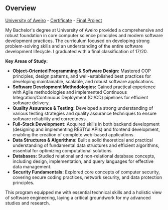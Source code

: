 ## Overview

[University of Aveiro](https://www.ua.pt/) - [Certificate](TODO) - [Final Project](TODO)

My Bachelor's degree at University of Aveiro provided a comprehensive and robust foundation in core computer science principles and modern software development practices. The curriculum focused on developing strong problem-solving skills and an understanding of the entire software development lifecycle. I graduated with a final classification of 17/20.

**Key Areas of Study:**

*   **Object-Oriented Programming & Software Design:** Mastered OOP principles, design patterns, and well-established best practices for developing maintainable, scalable, and robust software applications.
*   **Software Development Methodologies:** Gained practical experience with Agile methodologies and implemented Continuous Integration/Continuous Deployment (CI/CD) pipelines for efficient software delivery.
*   **Quality Assurance & Testing:** Developed a strong understanding of various testing strategies and quality assurance techniques to ensure software reliability and correctness.
*   **Full-Stack Development:** Acquired skills in both backend development (designing and implementing RESTful APIs) and frontend development, enabling the creation of complete web-based applications.
*   **Data Structures & Algorithms:** Built a solid theoretical and practical understanding of fundamental data structures and efficient algorithms, essential for optimizing computational solutions.
*   **Databases:** Studied relational and non-relational database concepts, including design, implementation, and query languages for effective data management.
*   **Security Fundamentals:** Explored core concepts of computer security, covering secure coding practices, network security, and data protection principles.

This program equipped me with essential technical skills and a holistic view of software engineering, laying a critical groundwork for my advanced studies and research.